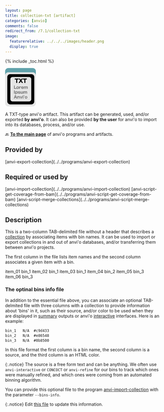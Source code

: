 ```yaml
---
layout: page
title: collection-txt [artifact]
categories: [anvio]
comments: false
redirect_from: /7.1/collection-txt
image:
  featurerelative: ../../../images/header.png
  display: true
---
```



{% include _toc.html %}


<img src="../../images/icons/TXT.png" alt="TXT" style="width:100px; border:none" />

A TXT-type anvi'o artifact. This artifact can be generated, used, and/or exported **by anvi'o**. It can also be provided **by the user** for anvi'o to import into its databases, process, and/or use.

🔙 **[To the main page](../../)** of anvi'o programs and artifacts.

## Provided by


<p style="text-align: left" markdown="1"><span class="artifact-p">[anvi-export-collection](../../programs/anvi-export-collection)</span></p>


## Required or used by


<p style="text-align: left" markdown="1"><span class="artifact-r">[anvi-import-collection](../../programs/anvi-import-collection)</span> <span class="artifact-r">[anvi-script-get-coverage-from-bam](../../programs/anvi-script-get-coverage-from-bam)</span> <span class="artifact-r">[anvi-script-merge-collections](../../programs/anvi-script-merge-collections)</span></p>


## Description

This is a two-column TAB-delimited file without a header that describes a <span class="artifact-n">[collection](/software/anvio/help/7.1/artifacts/collection)</span> by associating items with bin names. It can be used to import or export collections in and out of anvi'o databases, and/or transferring them between anvi'o projects. 

The first column in the file lists item names and the second column associates a given item with a bin. 

<div class="codeblock" markdown="1">
item_01    bin_1
item_02    bin_1
item_03    bin_1
item_04    bin_2
item_05    bin_3
item_06    bin_3
</div>

### The optinal bins info file

In addition to the essential file above, you can associate an optional TAB-delmited file with three columns with a collection to provide information about 'bins' in it, such as their source, and/or color to be used when they are displayed in <span class="artifact-n">[summary](/software/anvio/help/7.1/artifacts/summary)</span> outputs or anvi'o <span class="artifact-n">[interactive](/software/anvio/help/7.1/artifacts/interactive)</span> interfaces. Here is an example:

```
bin_1	N/A	 #c9d433
bin_2	N/A	 #e86548
bin_3	N/A	 #0b8500
```

In this file format the first column is a bin name, the second column is a source, and the third column is an HTML color.

{:.notice}
The source is a free form text and can be anything. We often use `anvi-interactive` or `CONCOCT` or `anvi-refine` for our bins to track which ones were manually refined, and which ones were coming from an automated binning algorithm.

You can provide this optional file to the program <span class="artifact-n">[anvi-import-collection](/software/anvio/help/7.1/programs/anvi-import-collection)</span> with the parameter `--bins-info`.

{:.notice}
Edit [this file](https://github.com/merenlab/anvio/tree/master/anvio/docs/artifacts/collection-txt.md) to update this information.

